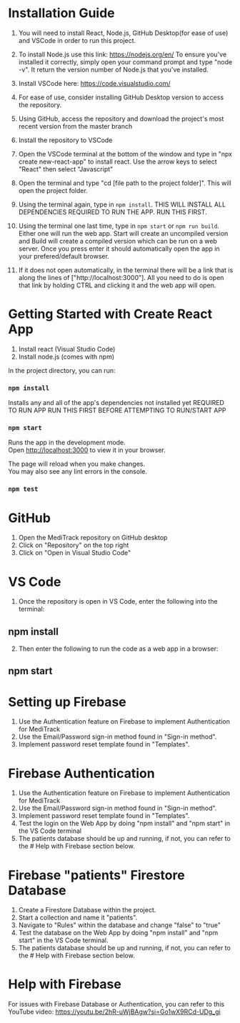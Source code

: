 # Installation Guide

1. You will need to install React, Node.js, GitHub Desktop(for ease of use) and VSCode in order to run this project.

2. To install Node.js use this link: https://nodejs.org/en/
   To ensure you've installed it correctly, simply open your command prompt and type "node -v". It return the version number of Node.js that you've installed.

3. Install VSCode here: https://code.visualstudio.com/

4. For ease of use, consider installing GitHub Desktop version to access the repository.

5. Using GitHub, access the repository and download the project's most recent version from the master branch

6. Install the repository to VSCode

7. Open the VSCode terminal at the bottom of the window and type in "npx create new-react-app" to install react. Use the arrow keys to select "React" then select "Javascript"

8. Open the terminal and type "cd [file path to the project folder]". This will open the project folder.

9. Using the terminal again, type in `npm install`. THIS WILL INSTALL ALL DEPENDENCIES REQUIRED TO RUN THE APP. RUN THIS FIRST.

10. Using the terminal one last time, type in `npm start` or `npm run build`. Either one will run the web app. Start will create an uncompiled version and Build will create a compiled version which can be run on a web server. Once you press enter it should automatically open the app in your prefered/default browser.

11. If it does not open automatically, in the terminal there will be a link that is along the lines of ["http://localhost:3000"]. All you need to do is open that link by holding CTRL and clicking it and the web app will open.

# Getting Started with Create React App
1. Install react (Visual Studio Code)
2. Install node.js (comes with npm)


In the project directory, you can run:

### `npm install`

Installs any and all of the app's dependencies not installed yet
REQUIRED TO RUN APP
RUN THIS FIRST BEFORE ATTEMPTING TO RUN/START APP

### `npm start`

Runs the app in the development mode.\
Open [http://localhost:3000](http://localhost:3000) to view it in your browser.

The page will reload when you make changes.\
You may also see any lint errors in the console.

### `npm test`

# GitHub
1. Open the MediTrack repository on GitHub desktop
2. Click on "Repository" on the top right 
3. Click on "Open in Visual Studio Code"

# VS Code
1. Once the repository is open in VS Code, enter the following into the terminal:

## npm install

2. Then enter the following to run the code as a web app in a browser:

## npm start

# Setting up Firebase
1. Use the Authentication feature on Firebase to implement Authentication for MediTrack
2. Use the Email/Password sign-in method found in "Sign-in method".
3. Implement password reset template found in "Templates".

# Firebase Authentication
1. Use the Authentication feature on Firebase to implement Authentication for MediTrack
2. Use the Email/Password sign-in method found in "Sign-in method".
3. Implement password reset template found in "Templates".
4. Test the login on the Web App by doing "npm install" and "npm start" in the VS Code terminal
5. The patients database should be up and running, if not, you can refer to the # Help with Firebase section below.

# Firebase "patients" Firestore Database
1. Create a Firestore Database within the project.
2. Start a collection and name it "patients".
3. Navigate to "Rules" within the database and change "false" to "true"
4. Test the database on the Web App by doing "npm install" and "npm start" in the VS Code terminal.
5. The patients database should be up and running, if not, you can refer to the # Help with Firebase section below.


# Help with Firebase
For issues with Firebase Database or Authentication, you can refer to this YouTube video: 
https://youtu.be/2hR-uWjBAgw?si=Go1wX9RCd-UDg_gi 